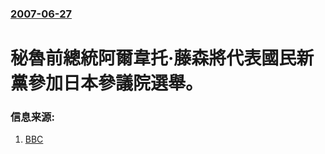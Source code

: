 ### [2007-06-27](/news/2007/06/27/index.md)

##### 
# 秘魯前總統阿爾韋托·藤森將代表國民新黨參加日本參議院選舉。




### 信息来源:

1. [BBC](http://news.bbc.co.uk/2/hi/americas/6247586.stm)
